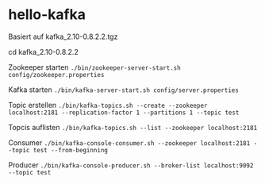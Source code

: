 # hello-kafka

Basiert auf kafka_2.10-0.8.2.2.tgz

cd kafka_2.10-0.8.2.2

Zookeeper starten
`./bin/zookeeper-server-start.sh config/zookeeper.properties`

Kafka starten
`./bin/kafka-server-start.sh config/server.properties`

Topic erstellen
`./bin/kafka-topics.sh --create --zookeeper localhost:2181 --replication-factor 1 --partitions 1 --topic test`

Topcis auflisten
`./bin/kafka-topics.sh --list --zookeeper localhost:2181`

Consumer
`./bin/kafka-console-consumer.sh --zookeeper localhost:2181 --topic test --from-beginning`

Producer
`./bin/kafka-console-producer.sh --broker-list localhost:9092 --topic test`
